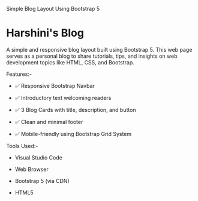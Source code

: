 Simple Blog Layout Using Bootstrap 5

# Harshini's Blog

A simple and responsive blog layout built using Bootstrap 5. This web page serves as a personal blog to share tutorials, tips, and insights on web development topics like HTML, CSS, and Bootstrap.

Features:-

- ✅ Responsive Bootstrap Navbar
  
- ✅ Introductory text welcoming readers
  
- ✅ 3 Blog Cards with title, description, and button
  
- ✅ Clean and minimal footer
  
- ✅ Mobile-friendly using Bootstrap Grid System

Tools Used:-

- Visual Studio Code

- Web Browser
  
- Bootstrap 5 (via CDN)

- HTML5

